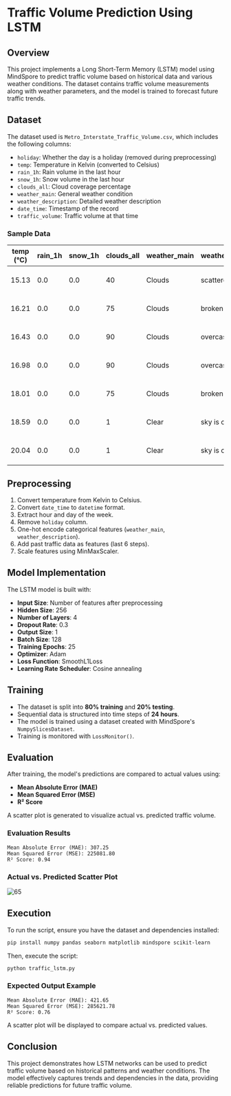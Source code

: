 # Traffic Volume Prediction Using LSTM

## Overview
This project implements a Long Short-Term Memory (LSTM) model using MindSpore to predict traffic volume based on historical data and various weather conditions. The dataset contains traffic volume measurements along with weather parameters, and the model is trained to forecast future traffic trends.

## Dataset
The dataset used is `Metro_Interstate_Traffic_Volume.csv`, which includes the following columns:
- `holiday`: Whether the day is a holiday (removed during preprocessing)
- `temp`: Temperature in Kelvin (converted to Celsius)
- `rain_1h`: Rain volume in the last hour
- `snow_1h`: Snow volume in the last hour
- `clouds_all`: Cloud coverage percentage
- `weather_main`: General weather condition
- `weather_description`: Detailed weather description
- `date_time`: Timestamp of the record
- `traffic_volume`: Traffic volume at that time

### Sample Data
| temp (°C) | rain_1h | snow_1h | clouds_all | weather_main | weather_description | date_time           | traffic_volume |
|-----------|---------|---------|------------|--------------|----------------------|---------------------|----------------|
| 15.13     | 0.0     | 0.0     | 40         | Clouds       | scattered clouds    | 2012-10-02 09:00:00 | 5545           |
| 16.21     | 0.0     | 0.0     | 75         | Clouds       | broken clouds       | 2012-10-02 10:00:00 | 4516           |
| 16.43     | 0.0     | 0.0     | 90         | Clouds       | overcast clouds     | 2012-10-02 11:00:00 | 4767           |
| 16.98     | 0.0     | 0.0     | 90         | Clouds       | overcast clouds     | 2012-10-02 12:00:00 | 5026           |
| 18.01     | 0.0     | 0.0     | 75         | Clouds       | broken clouds       | 2012-10-02 13:00:00 | 4918           |
| 18.59     | 0.0     | 0.0     | 1          | Clear        | sky is clear        | 2012-10-02 14:00:00 | 5181           |
| 20.04     | 0.0     | 0.0     | 1          | Clear        | sky is clear        | 2012-10-02 15:00:00 | 5584           |

## Preprocessing
1. Convert temperature from Kelvin to Celsius.
2. Convert `date_time` to `datetime` format.
3. Extract hour and day of the week.
4. Remove `holiday` column.
5. One-hot encode categorical features (`weather_main`, `weather_description`).
6. Add past traffic data as features (last 6 steps).
7. Scale features using MinMaxScaler.

## Model Implementation
The LSTM model is built with:
- **Input Size**: Number of features after preprocessing
- **Hidden Size**: 256
- **Number of Layers**: 4
- **Dropout Rate**: 0.3
- **Output Size**: 1
- **Batch Size**: 128
- **Training Epochs**: 25
- **Optimizer**: Adam
- **Loss Function**: SmoothL1Loss
- **Learning Rate Scheduler**: Cosine annealing

## Training
- The dataset is split into **80% training** and **20% testing**.
- Sequential data is structured into time steps of **24 hours**.
- The model is trained using a dataset created with MindSpore's `NumpySlicesDataset`.
- Training is monitored with `LossMonitor()`.

## Evaluation
After training, the model's predictions are compared to actual values using:
- **Mean Absolute Error (MAE)**
- **Mean Squared Error (MSE)**
- **R² Score**

A scatter plot is generated to visualize actual vs. predicted traffic volume.

### Evaluation Results
```
Mean Absolute Error (MAE): 307.25
Mean Squared Error (MSE): 225081.80
R² Score: 0.94
```

### Actual vs. Predicted Scatter Plot
![65](https://github.com/user-attachments/assets/50e1282e-4e74-4bb3-a815-7b05d6c8c308)


## Execution
To run the script, ensure you have the dataset and dependencies installed:
```bash
pip install numpy pandas seaborn matplotlib mindspore scikit-learn
```
Then, execute the script:
```bash
python traffic_lstm.py
```
### Expected Output Example
```
Mean Absolute Error (MAE): 421.65
Mean Squared Error (MSE): 285621.78
R² Score: 0.76
```
A scatter plot will be displayed to compare actual vs. predicted values.

## Conclusion
This project demonstrates how LSTM networks can be used to predict traffic volume based on historical patterns and weather conditions. The model effectively captures trends and dependencies in the data, providing reliable predictions for future traffic volume.
